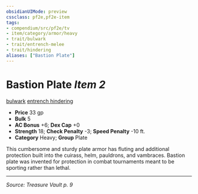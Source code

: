 ```yaml
---
obsidianUIMode: preview
cssclass: pf2e,pf2e-item
tags:
- compendium/src/pf2e/tv
- item/category/armor/heavy
- trait/bulwark
- trait/entrench-melee
- trait/hindering
aliases: ["Bastion Plate"]
---
```

# Bastion Plate *Item 2*  
[bulwark](bulwark.md "Bulwark Armor Trait")  [entrench <melee>](rules/traits/entrench-melee-tv.md "Entrench Armor Trait")  [hindering](hindering-tv.md "Hindering Armor Trait")  

- **Price** 33 gp
- **Bulk** 5
- **AC Bonus** +6; **Dex Cap** +0
- **Strength** 18; **Check Penalty** -3; **Speed Penalty** -10 ft.
- **Category** Heavy; **Group** Plate 

This cumbersome and sturdy plate armor has fluting and additional protection built into the cuirass, helm, pauldrons, and vambraces. Bastion plate was invented for protection in combat tournaments meant to be sporting rather than lethal.


---
*Source: Treasure Vault p. 9*